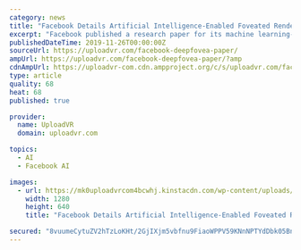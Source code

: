```yaml
---
category: news
title: "Facebook Details Artificial Intelligence-Enabled Foveated Rendering Reconstruction"
excerpt: "Facebook published a research paper for its machine learning-based reconstruction for foveated rendering that the company first teased at Oculus Connect 5 (in late 2018). The paper is titled DeepFovea: Neural Reconstruction for Foveated Rendering and ..."
publishedDateTime: 2019-11-26T00:00:00Z
sourceUrl: https://uploadvr.com/facebook-deepfovea-paper/
ampUrl: https://uploadvr.com/facebook-deepfovea-paper/?amp
cdnAmpUrl: https://uploadvr-com.cdn.ampproject.org/c/s/uploadvr.com/facebook-deepfovea-paper/?amp
type: article
quality: 68
heat: 68
published: true

provider:
  name: UploadVR
  domain: uploadvr.com

topics:
  - AI
  - Facebook AI

images:
  - url: https://mk0uploadvrcom4bcwhj.kinstacdn.com/wp-content/uploads/2019/03/FoveatedRenderingFeatureNVIDIA.png
    width: 1280
    height: 640
    title: "Facebook Details Artificial Intelligence-Enabled Foveated Rendering Reconstruction"

secured: "8vuumeCytuZV2hTzLoKHt/2GjIXjm5vbfnu9FiaoWPPV59KNnNPTYdDbk05BnyaPgbbNbjdmn2DXpqN05WtGoGcAkYkRPVNAc8FIozFhxnMw5RgQ8p0A+Cjy6cf4PH+m1PBcWRzPxSxXPICZhcnxl6H3dd92OPXsSD6JD+dql+Gt1CPVPDS7EZYkicRP7NMMycaEBWad9y7Hdsf1VCK6nKGzJ0wazZgFeqh2vJWQjBMB8Jrdf9wLiWh+vyM5gCSMWAaWjPp/Ba/RUluLKZUS/A==;koTAd2kCX664PhwgJRA55g=="
---
```


